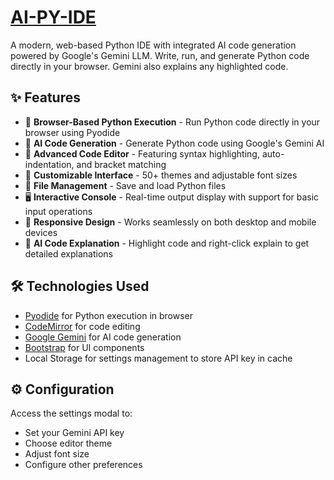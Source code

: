 # [AI-PY-IDE](https://sankeer28.github.io/AI-Py-IDE/)

A modern, web-based Python IDE with integrated AI code generation powered by Google's Gemini LLM. Write, run, and generate Python code directly in your browser. Gemini also explains any highlighted code.

## ✨ Features

- 🚀 **Browser-Based Python Execution** - Run Python code directly in your browser using Pyodide
- 🤖 **AI Code Generation** - Generate Python code using Google's Gemini AI
- 📝 **Advanced Code Editor** - Featuring syntax highlighting, auto-indentation, and bracket matching
- 🎨 **Customizable Interface** - 50+ themes and adjustable font sizes
- 💾 **File Management** - Save and load Python files
- 🖥️ **Interactive Console** - Real-time output display with support for basic input operations
- 🎯 **Responsive Design** - Works seamlessly on both desktop and mobile devices
- 🤖 **AI Code Explanation** - Highlight code and right-click explain to get detailed explanations

## 🛠️ Technologies Used

- [Pyodide](https://pyodide.org/) for Python execution in browser
- [CodeMirror](https://codemirror.net/) for code editing
- [Google Gemini](https://cloud.google.com/vertex-ai/docs/generative-ai/model-reference/gemini) for AI code generation
- [Bootstrap](https://getbootstrap.com/) for UI components
- Local Storage for settings management to store API key in cache

## ⚙️ Configuration

Access the settings modal to:
- Set your Gemini API key
- Choose editor theme
- Adjust font size
- Configure other preferences

